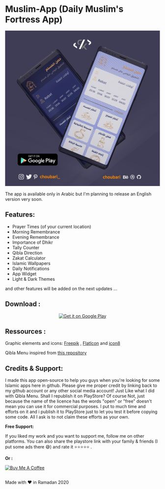 # Muslim-App (Daily Muslim's Fortress App)

<p align="center">
  <img  src="Screenshots/promo.jpg" width="600px" heigh="600px" >

The app is available only in Arabic but I'm planning to release an English version very soon.

## Features:

* Prayer Times (of your current location)
* Morning Remembrance
* Evening Remembrance
* Importance of Dhikr
* Tally Counter
* Qibla Direction
* Zakat Calculator
* Islamic Wallpapers
* Daily Notifications
* App Widget
* Light & Dark Themes

and other features will be added on the next updates ...

## Download : 
 <p align="center">
 <a href='https://play.google.com/store/apps/details?id=com.choubapp.muslimapp&pcampaignid=pcampaignidMKT-Other-global-all-co-prtnr-py-PartBadge-Mar2515-1'><img alt='Get it on Google Play' src='https://play.google.com/intl/en_us/badges/static/images/badges/en_badge_web_generic.png'/ width="300px" heigh="100px" ></a>

## Ressources : 

Graphic elements and icons: [Freepik](freepik.com) , [FlatIcon](flaticon.com) and [icon8](icons8.com)

Qibla Menu inspired from [this repository](https://github.com/rhmkds/kiblat-android) 


## Credits & Support:

I made this app open-source to help you guys when you're looking for some Islamic apps here in github. Please give me proper credit by linking back to my github account or any other social media account! Just Like what I did with Qibla Menu. Shall I republish it on PlayStore? Of course Not, just because the name of the licence has the words "open" or "free" doesn't mean you can use it for commercial purposes. I put to much time and efforts on it and i publish it to PlayStore just to let you test it before copying some code. All I ask is to not claim these efforts as your own.

**Free Support:**

If you liked my work and you want to support me, follow me on other platforms. You can also share the playstore link with your family & friends (I put some ads there :sweat_smile:) and rate it :star::star::star::star::star: .

**Or :**

<a href="https://www.buymeacoffee.com/choubari" target="_blank"><img src="https://cdn.buymeacoffee.com/buttons/lato-orange.png" alt="Buy Me A Coffee" width="140px" heigh="50px" ></a>





##

Made with :heart: in Ramadan 2020 
